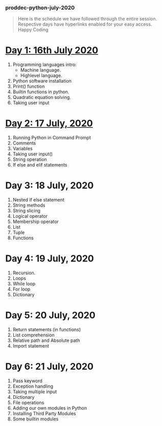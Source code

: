 ### proddec-python-july-2020

> Here is the schedule we have followed through the entire session. Respective days have hyperlinks enabled for your easy access. Happy Coding

 # [Day 1: 16th July 2020](https://github.com/PRODDEC-CEC/proddec-python-july-2020/blob/master/day-1/day-1.ipynb)

1. Programming  languages intro:
   - Machine language.
   - Highlevel language.
2. Python software installation
3. Print() function
4. Builtin functions in python.
5. Quadratic equation solving.
6. Taking user input

# [Day 2: 17 July, 2020]()

1. Running Python in Command Prompt
2. Comments
3. Variables 
4. Taking user input()
5. String operation
6. If else and elif statements

# Day 3: 18 July, 2020

1. Nested if else statement
2. String methods
3. String slicing
4. Logical operator
5. Membership operator
6. List
7. Tuple
8. Functions

# Day 4: 19 July, 2020

1. Recursion.
2. Loops
3. While loop
4. For loop
5. Dictionary

# Day 5: 20 July, 2020

1. Return statements (in functions)
2. List comprehension
3. Relative path and Absolute path
4. Import statement

# Day 6: 21 July, 2020

1. Pass keyword
2. Exception handling
3. Taking multiple input
4. Dictionary
5. File operations
6. Adding our own modules in Python
7. Installing Third Party Modules
8. Some builtin modules
